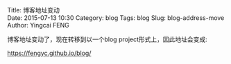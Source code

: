 Title: 博客地址变动  
Date: 2015-07-13 10:30
Category: blog
Tags: blog 
Slug: blog-address-move
Author: Yingcai FENG

博客地址变动了，现在转移到以一个blog project形式上，因此地址会变成:

https://fengyc.github.io/blog/
